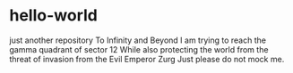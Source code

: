 # hello-world
just another repository 
To Infinity and Beyond
I am trying to reach the gamma quadrant of sector 12
While also protecting the world from the threat of invasion from the Evil Emperor Zurg
Just please do not mock me.
